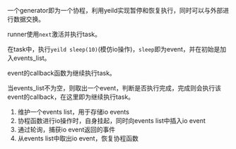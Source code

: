 一个generator即为一个协程，利用yeild实现暂停和恢复执行，同时可以与外部进行数据交换。

runner使用`next`激活并执行task。

在task中，执行`yeild sleep(10)`(模仿io操作)，`sleep`即为event，并在初始是加入events_list。

event的callback函数为继续执行task。

当events_list不为空，则取出一个event，判断是否执行完成，完成则会执行该event的callback，在这里即为继续执行task。


1. 维护一个events list，用于存储io events
2. 协程函数进行io操作时，自身挂起，同时向events list中插入io event
3. 通过轮询，捕获io event返回的事件
4. 从events list中取出io event，恢复协程函数
